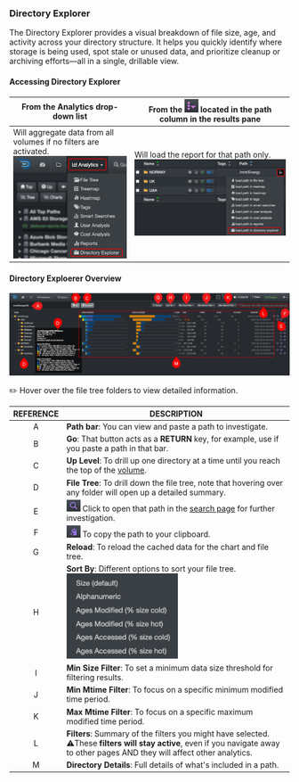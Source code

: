 <p id="directory_explorer"></p>


### Directory Explorer

The Directory Explorer provides a visual breakdown of file size, age, and activity across your directory structure. It helps you quickly identify where storage is being used, spot stale or unused data, and prioritize cleanup or archiving efforts—all in a single, drillable view.

#### Accessing Directory Explorer

| From the **Analytics** drop-down list | From the <img src="images/icon_more.png" width="25"> located in the path column in the results pane |
| --- | --- |
| Will aggregate data from all volumes if no filters are activated.<br> <img src="images/analytics_select_directory_explorer.png" width="300"> | Will load the report for that path only.<br><img src="images/analytics_access_via_results_pane_directory_explorer.png" width="600"> |



#### Directory Exploerer Overview

![Image: Treemap Report Overview](images/analytics_directory_explorer_2025.png)

✏️ Hover over the file tree folders to view detailed information.


| REFERENCE | DESCRIPTION |
| :---: | --- |
| A | **Path bar**: You can view and paste a path to investigate. |
| B | **Go**: That button acts as a  **RETURN** key, for example, use if you paste a path in that bar. |
| C | **Up Level**: To drill up one directory at a time until you reach the top of the [volume](#volume). |
| D | **File Tree**: To drill down the file tree, note that hovering over any folder will open up a detailed summary. |
| E | <img src="images/icon_magnifying_glass.png" width="25"> Click to open that path in the [search page](#search_page) for further investigation. |
| F | <img src="images/icon_clipboard_purple.png" width="25"> To copy the path to your clipboard. |
| G | **Reload**: To reload the cached data for the chart and file tree. |
| H | **Sort By**: Different options to sort your file tree.<br><img src="images/analytics_directory_explorer_sort_by.png" width="200"> |
| I | **Min Size Filter**: To set a minimum data size threshold for filtering results. |
| J | **Min Mtime Filter**: To focus on a specific minimum modified time period. |
| K | **Max Mtime Filter**: To focus on a specific maximum modified time period. |
| L | **Filters**: Summary of the filters you might have selected.<br>⚠️These **filters will stay active**, even if you navigate away to other pages AND they will affect other analytics. |
| M | **Directory Details**: Full details of what's included in a path. |
